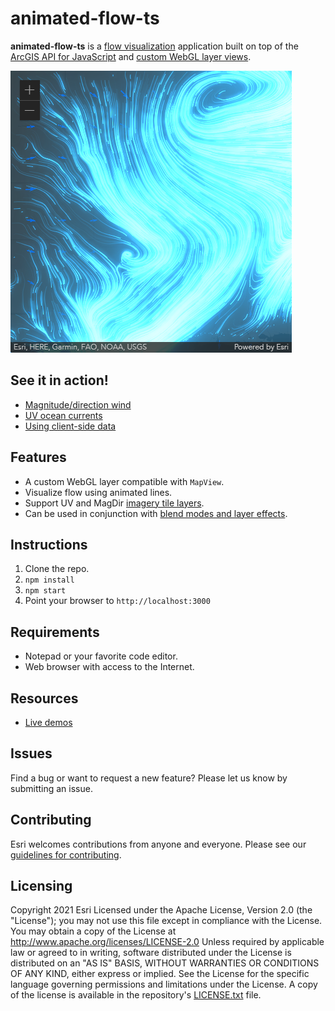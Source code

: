 # animated-flow-ts

**animated-flow-ts** is a [flow visualization](https://en.wikipedia.org/wiki/Flow_visualization) application built on top of the [ArcGIS API for JavaScript](https://developers.arcgis.com/javascript/latest/) and [custom WebGL layer views](https://developers.arcgis.com/javascript/latest/api-reference/esri-views-2d-layers-BaseLayerViewGL2D.html).

![App](screenshot.png)

## See it in action!

- [Magnitude/direction wind](https://wind-es.s3.us-west-1.amazonaws.com/demos/winds.html)
- [UV ocean currents](https://wind-es.s3.us-west-1.amazonaws.com/demos/currents.html)
- [Using client-side data](https://wind-es.s3.us-west-1.amazonaws.com/demos/vortices.html)

## Features

- A custom WebGL layer compatible with `MapView`.
- Visualize flow using animated lines.
- Support UV and MagDir [imagery tile layers](https://developers.arcgis.com/javascript/latest/sample-code/layers-imagerytilelayer/).
- Can be used in conjunction with [blend modes and layer effects](https://developers.arcgis.com/javascript/latest/sample-code/intro-blendmode-layer/).

## Instructions

1. Clone the repo.
2. `npm install`
3. `npm start`
4. Point your browser to `http://localhost:3000`

## Requirements

- Notepad or your favorite code editor.
- Web browser with access to the Internet.

## Resources

- [Live demos](https://wind-es.s3.us-west-1.amazonaws.com/index.html)

## Issues

Find a bug or want to request a new feature? Please let us know by submitting an issue.

## Contributing

Esri welcomes contributions from anyone and everyone. Please see our [guidelines for contributing](https://github.com/esri/contributing).

## Licensing

Copyright 2021 Esri
Licensed under the Apache License, Version 2.0 (the "License");
you may not use this file except in compliance with the License.
You may obtain a copy of the License at
http://www.apache.org/licenses/LICENSE-2.0
Unless required by applicable law or agreed to in writing, software
distributed under the License is distributed on an "AS IS" BASIS,
WITHOUT WARRANTIES OR CONDITIONS OF ANY KIND, either express or implied.
See the License for the specific language governing permissions and
limitations under the License.
A copy of the license is available in the repository's [LICENSE.txt](https://devtopia.esri.com/dari8942/animated-flow-ts/blob/main/LICENSE.txt) file.
